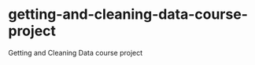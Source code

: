 getting-and-cleaning-data-course-project
========================================

Getting and Cleaning Data course project
